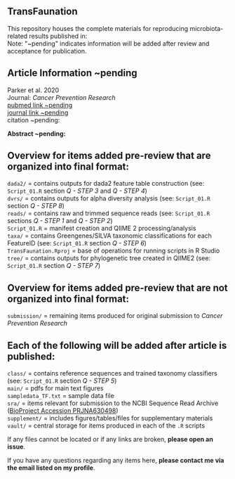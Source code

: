 ## TransFaunation
This repository houses the complete materials for reproducing microbiota-related results published in: <br/>
Note: "~pending" indicates information will be added after review and acceptance for publication.

## Article Information ~pending
Parker et al. 2020 <br/>
Journal: *Cancer Prevention Research* <br/>
[pubmed link ~pending](https://github.com/kdprkr/TransFaunation) <br/>
[journal link ~pending](https://github.com/kdprkr/TransFaunation) <br/>
citation ~pending: <br/>

**Abstract ~pending:** <br/>

## Overview for items added pre-review that are organized into final format: <br/>
`dada2/` = contains outputs for dada2 feature table construction (see: `Script_01.R` section *Q - STEP 3* and *Q - STEP 4*) <br/>
`dvrs/` = contains outputs for alpha diversity analysis (see: `Script_01.R` section *Q - STEP 8*) <br/>
`reads/` = contains raw and trimmed sequence reads (see: `Script_01.R` sections *Q - STEP 1* and *Q - STEP 2*) <br/>
`Script_01.R` = manifest creation and QIIME 2 processing/analysis <br/>
`taxa/` = contains Greengenes/SILVA taxonomic classifications for each FeatureID (see: `Script_01.R` section *Q - STEP 6*) <br/>
`TransFaunation.Rproj` = base of operations for running scripts in R Studio <br/>
`tree/` = contains outputs for phylogenetic tree created in QIIME2 (see: `Script_01.R` section *Q - STEP 7*) <br/>

## Overview for items added pre-review that are not organized into final format: <br/>
`submission/` = remaining items produced for original submission to *Cancer Prevention Research* <br/>

## Each of the following will be added after article is published:
`class/` = contains reference sequences and trained taxonomy classifiers (see: `Script_01.R` section *Q - STEP 5*) <br/>
`main/` = pdfs for main text figures <br/>
`sampledata_TF.txt` = sample data file <br/>
`sra/` = items relevant for submission to the NCBI Sequence Read Archive ([BioProject Accession PRJNA630498](https://github.com/kdprkr/TransFaunation)) <br/>
`supplement/` = includes figures/tables/files for supplementary materials <br/>
`vault/` = central storage for items produced in each of the `.R` scripts <br/>

If any files cannot be located or if any links are broken, **please open an issue**. <br/>

If you have any questions regarding any items here, **please contact me via the email listed on my profile**. <br/>
